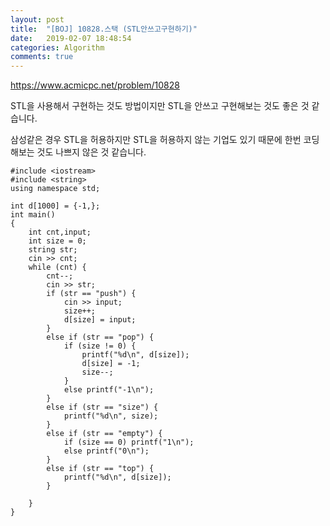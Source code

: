 ```yaml
---
layout: post
title:  "[BOJ] 10828.스택 (STL안쓰고구현하기)"
date:   2019-02-07 18:48:54
categories: Algorithm
comments: true
---
```

https://www.acmicpc.net/problem/10828

STL을 사용해서 구현하는 것도 방법이지만 STL을 안쓰고 구현해보는 것도 좋은 것 같습니다.  

삼성같은 경우 STL을 허용하지만 STL을 허용하지 않는 기업도 있기 때문에 한번 코딩해보는 것도 나쁘지 않은 것 같습니다.  

~~~
#include <iostream>
#include <string>
using namespace std;

int d[1000] = {-1,};
int main()
{
    int cnt,input;
    int size = 0;
    string str;
    cin >> cnt;
    while (cnt) {
        cnt--;
        cin >> str;
        if (str == "push") {
            cin >> input;
            size++;
            d[size] = input;
        }
        else if (str == "pop") {
            if (size != 0) {
                printf("%d\n", d[size]);
                d[size] = -1;
                size--;
            }
            else printf("-1\n");
        }
        else if (str == "size") {
            printf("%d\n", size);
        }
        else if (str == "empty") {
            if (size == 0) printf("1\n");
            else printf("0\n");
        }
        else if (str == "top") {
            printf("%d\n", d[size]);
        }

    }
}
~~~
